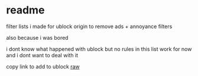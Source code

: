 # readme
filter lists i made for ublock origin to remove ads + annoyance filters

also because i was bored

i dont know what happened with ublock but no rules in this list work for now and i dont want to deal with it

copy link to add to ublock
[raw](https://raw.githubusercontent.com/blorborb/filterlists/refs/heads/main/borblist)
